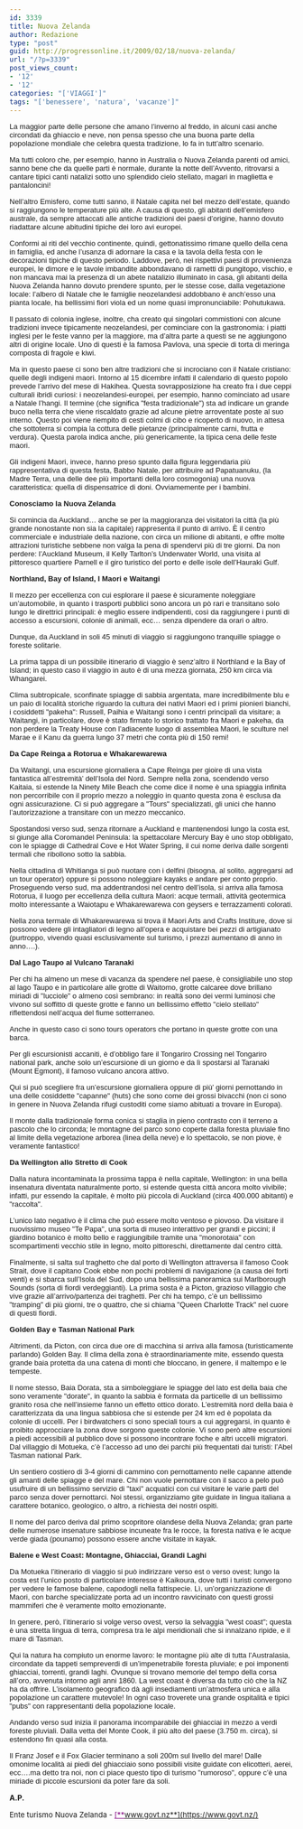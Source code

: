 ```yaml
---
id: 3339
title: Nuova Zelanda
author: Redazione
type: "post"
guid: http://progressonline.it/2009/02/18/nuova-zelanda/
url: "/?p=3339"
post_views_count:
- '12'
- '12'
categories: "['VIAGGI']"
tags: "['benessere', 'natura', 'vacanze']"
---
```


<font face="Tahoma, sans-serif"><font size="2">La maggior parte delle persone che amano l’inverno al freddo, in alcuni casi anche circondati da ghiaccio e neve, non pensa spesso che una buona parte della popolazione mondiale che celebra questa tradizione, lo fa in tutt’altro scenario.</font></font>

<font face="Tahoma, sans-serif"><font size="2">Ma tutti coloro che, per esempio, hanno in Australia o Nuova Zelanda parenti od amici, sanno bene che da quelle parti è normale, durante la notte dell’Avvento, ritrovarsi a cantare tipici canti natalizi sotto uno splendido cielo stellato, magari in maglietta e pantaloncini!</font></font>

<font face="Tahoma, sans-serif"><font size="2">Nell’altro Emisfero, come tutti sanno, il Natale capita nel bel mezzo dell’estate, quando si raggiungono le temperature più alte. A causa di questo, gli abitanti dell’emisfero australe, da sempre attaccati alle antiche tradizioni dei paesi d’origine, hanno dovuto riadattare alcune abitudini tipiche dei loro avi europei.</font></font>

<font face="Tahoma, sans-serif"><font size="2">Conformi ai riti del vecchio continente, quindi, gettonatissimo rimane quello della cena in famiglia, ed anche l’usanza di adornare la casa e la tavola della festa con le decorazioni tipiche di questo periodo. Laddove, però, nei rispettivi paesi di provenienza europei, le dimore e le tavole imbandite abbondavano di rametti di pungitopo, vischio, e non mancava mai la presenza di un abete natalizio illuminato in casa, gli abitanti della Nuova Zelanda hanno dovuto prendere spunto, per le stesse cose, dalla vegetazione locale: l’albero di Natale che le famiglie neozelandesi addobbano è anch’esso una pianta locale, ha bellissimi fiori viola ed un nome quasi impronunciabile: Pohutukawa.</font></font>

<font face="Tahoma, sans-serif"><font size="2">Il passato di colonia inglese, inoltre, cha creato qui singolari commistioni con alcune tradizioni invece tipicamente neozelandesi, per cominciare con la gastronomia: i piatti inglesi per le feste vanno per la maggiore, ma d’altra parte a questi se ne aggiungono altri di origine locale. Uno di questi è la famosa Pavlova, una specie di torta di meringa composta di fragole e kiwi. </font></font>

<font face="Tahoma, sans-serif"><font size="2">Ma in questo paese ci sono ben altre tradizioni che si incrociano con il Natale cristiano: quelle degli indigeni maori. Intorno al 15 dicembre infatti il calendario di questo popolo prevede l’arrivo del mese di Hakihea. Questa sovrapposizione ha creato fra i due ceppi culturali ibridi curiosi: i neozelandesi-europei, per esempio, hanno cominciato ad usare a Natale l’hangi. Il termine (che significa "festa tradizionale") sta ad indicare un grande buco nella terra che viene riscaldato grazie ad alcune pietre arroventate poste al suo interno. Questo poi viene riempito di cesti colmi di cibo e ricoperto di nuovo, in attesa che sottoterra si compia la cottura delle pietanze (principalmente carni, frutta e verdura). Questa parola indica anche, più genericamente, la tipica cena delle feste maori.</font></font>

<font face="Tahoma, sans-serif"><font size="2">Gli indigeni Maori, invece, hanno preso spunto dalla figura leggendaria più rappresentativa di questa festa, Babbo Natale, per attribuire ad Papatuanuku, (la Madre Terra, una delle dee più importanti della loro cosmogonia) una nuova caratteristica: quella di dispensatrice di doni. Ovviamemente per i bambini. </font></font>

<font face="Tahoma, sans-serif"><font size="2">**Conosciamo la Nuova Zelanda**</font></font>

<font face="Tahoma, sans-serif"><font size="2">Si comincia da Auckland… anche se per la maggioranza dei visitatori la città (la più grande nonostante non sia la capitale) rappresenta il punto di arrivo. È il centro commerciale e industriale della nazione, con circa un milione di abitanti, e offre molte attrazioni turistiche sebbene non valga la pena di spendervi più di tre giorni. Da non perdere: l’Auckland Museum, il Kelly Tarlton’s Underwater World, una visita al pittoresco quartiere Parnell e il giro turistico del porto e delle isole dell’Hauraki Gulf.</font></font>

<font face="Tahoma, sans-serif"><font size="2">**<span>Northland, Bay o</span><span>f Island, I Maori e Waitangi</span>**</font></font>

<font face="Tahoma, sans-serif"><font size="2">Il mezzo per eccellenza con cui esplorare il paese è sicuramente noleggiare un’automobile, in quanto i trasporti pubblici sono ancora un pò rari e transitano solo lungo le direttrici principali: è meglio essere indipendenti, così da raggiungere i punti di accesso a escursioni, colonie di animali, ecc… senza dipendere da orari o altro.</font></font>

<font face="Tahoma, sans-serif"><font size="2">Dunque, da Auckland in soli 45 minuti di viaggio si raggiungono tranquille spiagge o foreste solitarie.</font></font>

<font face="Tahoma, sans-serif"><font size="2">La prima tappa di un possibile itinerario di viaggio è senz’altro il Northland e la Bay of Island; in questo caso il viaggio in auto è di una mezza giornata, 250 km circa via Whangarei.</font></font>

<font face="Tahoma, sans-serif"><font size="2">Clima subtropicale, sconfinate spiagge di sabbia argentata, mare incredibilmente blu e un paio di località storiche riguardo la cultura dei nativi Maori ed i primi pionieri bianchi, i cosiddetti "pakeha": Russell, Paihia e Waitangi sono i centri principali da visitare; a Waitangi, in particolare, dove è stato firmato lo storico trattato fra Maori e pakeha, da non perdere la Treaty House con l’adiacente luogo di assemblea Maori, le sculture nel Marae e il Kanu da guerra lungo 37 metri che conta più di 150 remi!</font></font>

<font face="Tahoma, sans-serif"><font size="2">**Da Cape Reinga a Rotorua e Whakarewarewa**</font></font>

<font face="Tahoma, sans-serif"><font size="2">Da Waitangi, una escursione giornaliera a Cape Reinga per gioire di una vista fantastica all’estremità’ dell’Isola del Nord. Sempre nella zona, scendendo verso Kaitaia, si estende la Ninety Mile Beach che come dice il nome è una spiaggia infinita non percorribile con il proprio mezzo a noleggio in quanto questa zona è esclusa da ogni assicurazione. Ci si può aggregare a "Tours" specializzati, gli unici che hanno l’autorizzazione a transitare con un mezzo meccanico.</font></font>

<font face="Tahoma, sans-serif"><font size="2">Spostandosi verso sud, senza ritornare a Auckland e mantenendosi lungo la costa est, si giunge alla Coromandel Peninsula: la spettacolare Mercury Bay è uno stop obbligato, con le spiagge di Cathedral Cove e Hot Water Spring, il cui nome deriva dalle sorgenti termali che ribollono sotto la sabbia.</font></font>

<font face="Tahoma, sans-serif"><font size="2">Nella cittadina di Whitianga si può nuotare con i delfini (bisogna, al solito, aggregarsi ad un tour operator) oppure si possono noleggiare kayaks e andare per conto proprio. Proseguendo verso sud, ma addentrandosi nel centro dell’isola, si arriva alla famosa Rotorua, il luogo per eccellenza della cultura Maori: acque termali, attività geotermica molto interessante a Waiotapu e Whakarewarewa con geysers e terrazzamenti colorati.</font></font>

<font face="Tahoma, sans-serif"><font size="2">Nella zona termale di Whakarewarewa si trova il Maori Arts and Crafts Institure, dove si possono vedere gli intagliatori di legno all’opera e acquistare bei pezzi di artigianato (purtroppo, vivendo quasi esclusivamente sul turismo, i prezzi aumentano di anno in anno….).</font></font>

<font face="Tahoma, sans-serif"><font size="2">**Dal Lago Taupo al Vulcano Taranaki**</font></font>

<font face="Tahoma, sans-serif"><font size="2">Per chi ha almeno un mese di vacanza da spendere nel paese, è consigliabile uno stop al lago Taupo e in particolare alle grotte di Waitomo, grotte calcaree dove brillano miriadi di "lucciole" o almeno così sembrano: in realtà sono dei vermi luminosi che vivono sul soffitto di queste grotte e fanno un bellissimo effetto "cielo stellato" riflettendosi nell’acqua del fiume sotterraneo.</font></font>

<font face="Tahoma, sans-serif"><font size="2">Anche in questo caso ci sono tours operators che portano in queste grotte con una barca.</font></font>

<font face="Tahoma, sans-serif"><font size="2">Per gli escursionisti accaniti, è d’obbligo fare il Tongariro Crossing nel Tongariro national park, anche solo un’escursione di un giorno e da lì spostarsi al Taranaki (Mount Egmont), il famoso vulcano ancora attivo.</font></font>

<font face="Tahoma, sans-serif"><font size="2">Qui si può scegliere fra un’escursione giornaliera oppure di più’ giorni pernottando in una delle cosiddette "capanne" (huts) che sono come dei grossi bivacchi (non ci sono in genere in Nuova Zelanda rifugi custoditi come siamo abituati a trovare in Europa).</font></font>

<font face="Tahoma, sans-serif"><font size="2">Il monte dalla tradizionale forma conica si staglia in pieno contrasto con il terreno a pascolo che lo circonda; le montagne del parco sono coperte dalla foresta pluviale fino al limite della vegetazione arborea (linea della neve) e lo spettacolo, se non piove, è veramente fantastico!</font></font>

<font face="Tahoma, sans-serif"><font size="2">**Da Wellington allo Stretto di Cook**</font></font>

<font face="Tahoma, sans-serif"><font size="2">Dalla natura incontaminata la prossima tappa è nella capitale, Wellington: in una bella insenatura diventata naturalmente porto, si estende questa città ancora molto vivibile; infatti, pur essendo la capitale, è molto più piccola di Auckland (circa 400.000 abitanti) e "raccolta".</font></font>

<font face="Tahoma, sans-serif"><font size="2">L’unico lato negativo è il clima che può essere molto ventoso e piovoso. Da visitare il nuovissimo museo "Te Papa", una sorta di museo interattivo per grandi e piccini; il giardino botanico è molto bello e raggiungibile tramite una "monorotaia" con scompartimenti vecchio stile in legno, molto pittoreschi, direttamente dal centro città.</font></font>

<font face="Tahoma, sans-serif"><font size="2">Finalmente, si salta sul traghetto che dal porto di Wellington attraversa il famoso Cook Strait, dove il capitano Cook ebbe non pochi problemi di navigazione (a causa dei forti venti) e si sbarca sull’Isola del Sud, dopo una bellissima panoramica sui Marlborough Sounds (sorta di fiordi verdeggianti). La prima sosta è a Picton, grazioso villaggio che vive grazie all’arrivo/partenza dei traghetti. Per chi ha tempo, c’è un bellissimo "tramping" di più giorni, tre o quattro, che si chiama "Queen Charlotte Track" nel cuore di questi fiordi.</font></font>

<font face="Tahoma, sans-serif"><font size="2">**<span>Golden Bay</span><span> e Tasman National Park</span>**</font></font>

<font face="Tahoma, sans-serif"><font size="2">Altrimenti, da Picton, con circa due ore di macchina si arriva alla famosa (turisticamente parlando) Golden Bay. Il clima della zona è straordinariamente mite, essendo questa grande baia protetta da una catena di monti che bloccano, in genere, il maltempo e le tempeste.</font></font>

<font face="Tahoma, sans-serif"><font size="2">Il nome stesso, Baia Dorata, sta a simboleggiare le spiagge del lato est della baia che sono veramente "dorate", in quanto la sabbia è formata da particelle di un bellissimo granito rosa che nell’insieme fanno un effetto ottico dorato. L’estremità nord della baia è caratterizzata da una lingua sabbiosa che si estende per 24 km ed è popolata da colonie di uccelli. Per i birdwatchers ci sono speciali tours a cui aggregarsi, in quanto è proibito approcciare la zona dove sorgono queste colonie. Vi sono però altre escursioni a piedi accessibili al pubblico dove si possono incontrare foche e altri uccelli migratori. Dal villaggio di Motueka, c’è l’accesso ad uno dei parchi più frequentati dai turisti: l’Abel Tasman national Park.</font></font>

<font face="Tahoma, sans-serif"><font size="2">Un sentiero costiero di 3-4 giorni di cammino con pernottamento nelle capanne attende gli amanti delle spiagge e del mare. Chi non vuole pernottare con il sacco a pelo può usufruire di un bellissimo servizio di "taxi" acquatici con cui visitare le varie parti del parco senza dover pernottarci. Noi stessi, organizziamo gite guidate in lingua italiana a carattere botanico, geologico, o altro, a richiesta dei nostri ospiti.</font></font>

<font face="Tahoma, sans-serif"><font size="2">Il nome del parco deriva dal primo scopritore olandese della Nuova Zelanda; gran parte delle numerose insenature sabbiose incuneate fra le rocce, la foresta nativa e le acque verde giada (pounamo) possono essere anche visitate in kayak.</font></font>

<font face="Tahoma, sans-serif"><font size="2">**Balene e West Coast: Montagne, Ghiacciai, Grandi Laghi**</font></font>

<font face="Tahoma, sans-serif"><font size="2">Da Motueka l’itinerario di viaggio si può indirizzare verso est o verso ovest; lungo la costa est l’unico posto di particolare interesse è Kaikoura, dove tutti i turisti convergono per vedere le famose balene, capodogli nella fattispecie. Lì, un’organizzazione di Maori, con barche specializzate porta ad un incontro ravvicinato con questi grossi mammiferi che è veramente molto emozionante.</font></font>

<font face="Tahoma, sans-serif"><font size="2">In genere, però, l’itinerario si volge verso ovest, verso la selvaggia "west coast"; questa è una stretta lingua di terra, compresa tra le alpi meridionali che si innalzano ripide, e il mare di Tasman.</font></font>

<font face="Tahoma, sans-serif"><font size="2">Qui la natura ha compiuto un enorme lavoro: le montagne più alte di tutta l’Australasia, circondate da tappeti sempreverdi di un’impenetrabile foresta pluviale; e poi imponenti ghiacciai, torrenti, grandi laghi. Ovunque si trovano memorie del tempo della corsa all’oro, avvenuta intorno agli anni 1860. La west coast è diversa da tutto ciò che la NZ ha da offrire. L’isolamento geografico dà agli insediamenti un’atmosfera unica e alla popolazione un carattere mutevole! In ogni caso troverete una grande ospitalità e tipici "pubs" con rappresentanti della popolazione locale.</font></font>

<font face="Tahoma, sans-serif"><font size="2">Andando verso sud inizia il panorama incomparabile dei ghiacciai in mezzo a verdi foreste pluviali. Dalla vetta del Monte Cook, il più alto del paese (3.750 m. circa), si estendono fin quasi alla costa.</font></font>

<font face="Tahoma, sans-serif"><font size="2">Il Franz Josef e il Fox Glacier terminano a soli 200m sul livello del mare! Dalle omonime località ai piedi del ghiacciaio sono possibili visite guidate con elicotteri, aerei, ecc….ma detto tra noi, non ci piace questo tipo di turismo "rumoroso", oppure c’è una miriade di piccole escursioni da poter fare da soli.</font></font>

<font size="2">**A.P.**</font>

<font size="2">Ente turismo Nuova Zelanda</font><font size="2"> - </font><font color="#800080" size="2"><u>[**www.govt.nz**](https://www.govt.nz/)</u></font>

<font color="#800080" size="2"><u> </u></font>